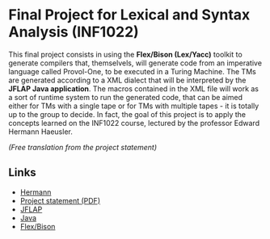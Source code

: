 # Final Project for Lexical and Syntax Analysis (INF1022)

This final project consists in using the **Flex/Bison (Lex/Yacc)** toolkit to generate compilers that,
themselvels, will generate code from an imperative language called Provol-One, to be executed in a Turing
Machine. The TMs are generated according to a XML dialect that will be interpreted by the **JFLAP Java
application**. The macros contained in the XML file will work as a sort of runtime system to run the
generated code, that can be aimed either for TMs with a single tape or for TMs with multiple tapes - it
is totally up to the group to decide. In fact, the goal of this project is to apply the concepts learned
on the INF1022 course, lectured by the professor Edward Hermann Haeusler.

*(Free translation from the project statement)*

## Links

* [Hermann](http://www-di.inf.puc-rio.br/~hermann/)
* [Project statement (PDF)](http://www.tecmf.inf.puc-rio.br/INF1022?action=AttachFile&do=get&target=ProjetoFinal.pdf)
* [JFLAP](http://www.jflap.org/)
* [Java](https://www.java.com/pt_BR/download/)
* [Flex/Bison](https://aquamentus.com/flex_bison.html)
